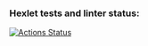 ### Hexlet tests and linter status:
[![Actions Status](https://github.com/Mortalren/frontend-project-44/actions/workflows/hexlet-check.yml/badge.svg)](https://github.com/Mortalren/frontend-project-44/actions)